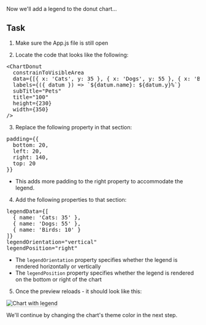 Now we'll add a legend to the donut chart...

## Task

1) Make sure the App.js file is still open

2) Locate the code that looks like the following:

<pre class="file">
&lt;ChartDonut
  constrainToVisibleArea
  data={[{ x: &#39;Cats&#39;, y: 35 }, { x: &#39;Dogs&#39;, y: 55 }, { x: &#39;Birds&#39;, y: 10 }]}
  labels={({ datum }) =&gt; `${datum.name}: ${datum.y}%`}
  subTitle=&quot;Pets&quot;
  title=&quot;100&quot;
  height={230}
  width={350}
/&gt;
</pre>

3) Replace the following property in that section:

<pre class="file" data-target="clipboard">
padding={{
  bottom: 20,
  left: 20,
  right: 140,
  top: 20
}}
</pre>

- This adds more padding to the right property to accommodate the legend.

4) Add the following properties to that section:

<pre class="file" data-target="clipboard">
legendData={[
  { name: &#39;Cats: 35&#39; }, 
  { name: &#39;Dogs: 55&#39; }, 
  { name: &#39;Birds: 10&#39; }
]}
legendOrientation=&quot;vertical&quot;
legendPosition=&quot;right&quot;
</pre>

- The `legendOrientation` property specifies whether the legend is rendered horizontally or vertically
- The `legendPosition` property specifies whether the legend is rendered on the bottom or right of the chart

5) Once the preview reloads - it should look like this:
<img src="donut-chart/assets/legend.png" alt="Chart with legend" style="box-shadow: rgba(3, 3, 3, 0.2) 0px 1.25px 2.5px 0px;" />

We'll continue by changing the chart's theme color in the next step.
